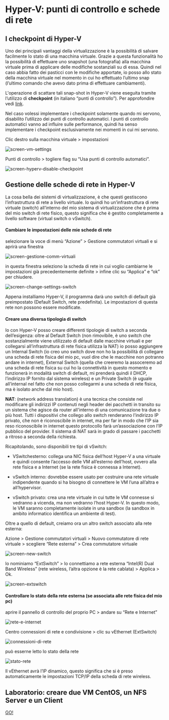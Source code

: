 # Hyper-V: punti di controllo e schede di rete

## I checkpoint di Hyper-V

Uno dei principali vantaggi della virtualizzazione è la possibilità di salvare facilmente lo stato di una macchina virtuale. Grazie a questa funzionalità ho la possibilità di effettuare uno snapshot (una fotografia) alla macchina virtuale prima di applicare delle modifiche sostanziali su di essa. Quindi nel caso abbia fatto dei pasticci con le modifiche apportate, io posso allo stato della macchina virtuale nel momento in cui ho effettuato l’ultimo snap (l’ultimo comando che avevo dato prima di effettuare cambiamenti).

L'operazione di scattare tali snap-shot in Hyper-V viene eseguita tramite l’utilizzo di **checkpoint** (in italiano “punti di controllo”). Per approfondire vedi [link](https://docs.microsoft.com/it-it/virtualization/hyper-v-on-windows/user-guide/checkpoints).

Nel caso volessi implementare i checkpoint solamente quando mi servono, disabilito l’utilizzo dei punti di controllo automatici. I punti di controllo automatici vanno ad influire sulle performance, quindi ha senso implementare i checkpoint esclusivamente nei momenti in cui mi servono. 

Clic destro sulla macchina virtuale > impostazioni

![screen-vm-settings](../assets/screen-vm-settings.png)

Punti di controllo > togliere flag su “Usa punti di controllo automatici”.

![screen-hyperv-disable-checkpoint](../assets/screen-hyperv-disable-checkpoint.png)

## Gestione delle schede di rete in Hyper-V 

La cosa bella dei sistemi di virtualizzazione, è che questi gestiscono l’infrastruttura di rete a livello virtuale. Io quindi ho un’infrastruttura di rete virtuale (switch) all’interno del mio sistema di virtualizzazione che è prima del mio switch di rete fisico, questo significa che è gestito completamente a livello software (virtual switch o vSwitch). 

#### Cambiare le impostazioni delle mie schede di rete

selezionare la voce di menù “Azione” > Gestione commutatori virtuali e si aprirà una finestra

![screen-gestione-comm-virtuali](../assets/screen-gestione-comm-virtuali.png)

in questa finestra seleziono la scheda di rete in cui voglio cambiarne le impostazioni già precedentemente definite > infine clic su “Applica” e “ok” per chiudere. 

![screen-change-settings-switch](../assets/screen-change-settings-switch.png)

Appena installiamo Hyper-V, il programma darà uno switch di default già preimpostato (Default Switch, rete predefinita). Le impostazioni di questa rete non possono essere modificate.

#### Creare una diversa tipologia di switch

Io con Hyper-V posso creare differenti tipologie di switch a seconda dell’esigenza: oltre al Default Switch (non rimovibile, è uno switch che sostanzialmente viene utilizzato di default dalle macchine virtuali e per collegarsi all’infrastruttura di rete fisica utilizza la NAT) io posso aggiungere un Internal Switch (io creo uno switch dove non ho la possibilità di collegare una scheda di rete fisica del mio pc, vuol dire che le macchine non potranno andare in internet), External Switch (quella che creeremo la assoceremo ad una scheda di rete fisica su cui ho la connettività in questo momento e funzionerà in modalità switch di default, mi prenderà quindi il DHCP, l’indirizzo IP fornito dal sistema wireless) e un Private Switch (è uguale all’internal nel fatto che non posso collegarmi a una scheda di rete fisica, ma è isolato anche dal mio host). 

**NAT**: (network address translation) è una tecnica che consiste nel modificare gli indirizzi IP contenuti negli header dei pacchetti in transito su un sistema che agisce da router all'interno di una comunicazione tra due o più host. Tutti i dispositivi che collego allo switch renderanno l’indirizzo IP privato, che non è riconoscibile in internet, ma per far in modo che l’IP sia reso riconoscibile in internet questo protocollo farà un’associazione con l’IP pubblico del provider. Il sistema di NAT sarà in grado di passare i pacchetti a ritroso a seconda della richiesta. 

Ricapitolando, sono disponibili tre tipi di vSwitch: 

* VSwitchesterno: collega una NIC fisica dell’host Hyper-V a una virtuale e quindi consente l’accesso delle VM all’esterno dell’host, ovvero alla rete fisica e a Internet (se la rete fisica è connessa a Internet). 

* vSwitch interno: dovrebbe essere usato per costruire una rete virtuale indipendente quando si ha bisogno di connettere le VM l’una all’altra e all’hypervisor. 

* vSwitch privato: crea una rete virtuale in cui tutte le VM connesse si vedranno a vicenda, ma non vedranno l’host Hyper-V. In questo modo, le VM saranno completamente isolate in una sandbox (la sandbox in ambito informatico identifica un ambiente di test). 

Oltre a quello di default, creiamo ora un altro switch associato alla rete esterna:

Azione > Gestione commutatori virtuali > Nuovo commutatore di rete virtuale > scegliere “Rete esterna” > Crea commutatore virtuale

![screen-new-switch](../assets/screen-new-switch.png)

lo nominiamo “ExtSwitch” > lo connettiamo a rete esterna “Intel(R) Dual Band Wireless” (rete wireless, l’altra opzione è la rete cablata) > Applica > Ok. 

![screen-extswitch](../assets/screen-extswitch.png)

#### Controllare lo stato della rete esterna (se associata alle rete fisica del mio pc)

aprire il pannello di controllo del proprio PC > andare su “Rete e Internet”

![rete-e-internet](../assets/rete-e-internet.png)

Centro connessioni di rete e condivisione > clic su vEthernet (ExtSwitch)

![connessioni-di-rete](../assets/connessioni-di-rete.png)

può esserne letto lo stato della rete

![stato-rete](../assets/stato-rete.png)

Il vEthernet avrà l’IP dinamico, questo significa che si è preso automaticamente le impostazioni TCP/IP della scheda di rete wireless.

## Laboratorio: creare due VM CentOS, un NFS Server e un Client

[GO!](../lab-vm-nfs.md)